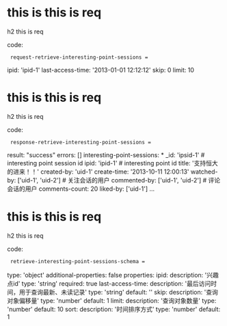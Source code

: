 # this is this is req

h2 this is req

code:

     request-retrieve-interesting-point-sessions =
  ipid: 'ipid-1'
  last-access-time: '2013-01-01 12:12:12'
  skip: 0
  limit: 10


# this is this is req

h2 this is req

code:

     response-retrieve-interesting-point-sessions =
  result: "success"
  errors: []
  interesting-point-sessions:
    * _id: 'ipsid-1' # interesting point session id
      ipid: 'ipid-1' # interesting point id
      title: '支持恒大的进来！！'
      created-by: 'uid-1'
      create-time: '2013-10-11 12:00:13'
      watched-by: ['uid-1', 'uid-2'] # 关注会话的用户
      commented-by: ['uid-1', 'uid-2'] # 评论会话的用户
      comments-count: 20
      liked-by: ['uid-1']
    ...


# this is this is req

h2 this is req

code:

     retrieve-interesting-point-sessions-schema =
  type: 'object'
  additional-properties: false
  properties:
    ipid:
      description: '兴趣点id'
      type: 'string'
      required: true
    last-access-time:
      description: '最后访问时间，用于查询最新、未读记录'
      type: 'string'
      default: ''
    skip:
      description: '查询对象偏移量'
      type: 'number'
      default: 1
    limit:
      description: '查询对象数量'
      type: 'number'
      default: 10
    sort:
      description: '时间排序方式'
      type: 'number'
      default: 1


